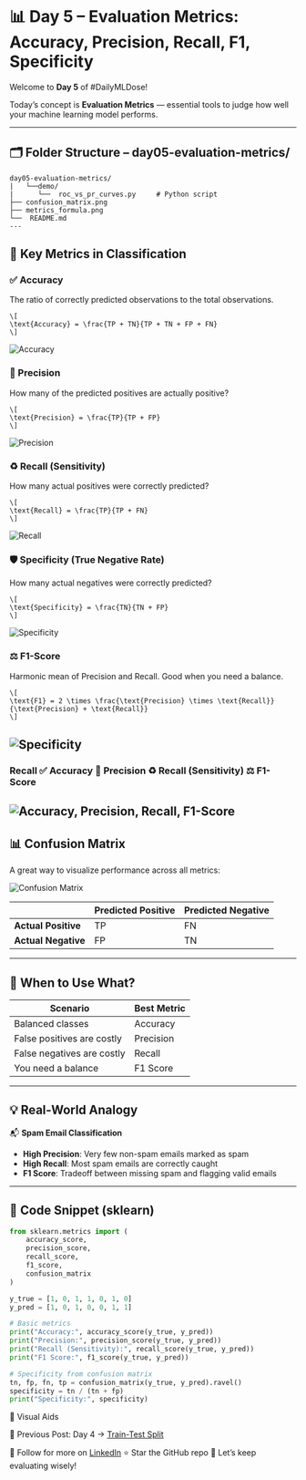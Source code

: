 # 📊 Day 5 – Evaluation Metrics: Accuracy, Precision, Recall, F1, Specificity

Welcome to **Day 5** of #DailyMLDose!

Today’s concept is **Evaluation Metrics** — essential tools to judge how well your machine learning model performs.

---
## 🗂️ Folder Structure – day05-evaluation-metrics/
```
day05-evaluation-metrics/
|   └──demo/
|      └──  roc_vs_pr_curves.py     # Python script
├── confusion_matrix.png
├── metrics_formula.png
└──  README.md
---
```
## 📌 Key Metrics in Classification

### ✅ Accuracy
The ratio of correctly predicted observations to the total observations.
```
\[
\text{Accuracy} = \frac{TP + TN}{TP + TN + FP + FN}
\]
```
![Accuracy](Accuracy.jpg)

### 🎯 Precision
How many of the predicted positives are actually positive?
```
\[
\text{Precision} = \frac{TP}{TP + FP}
\]
```
![Precision](precision.jpg)

### ♻️ Recall (Sensitivity)
How many actual positives were correctly predicted?
```
\[
\text{Recall} = \frac{TP}{TP + FN}
\]
```
![Recall](recall.jpg)

### 🛡️ Specificity (True Negative Rate)
How many actual negatives were correctly predicted?
```
\[
\text{Specificity} = \frac{TN}{TN + FP}
\]
```
![Specificity](specificity.jpg)
### ⚖️ F1-Score
Harmonic mean of Precision and Recall. Good when you need a balance.
```
\[
\text{F1} = 2 \times \frac{\text{Precision} \times \text{Recall}}{\text{Precision} + \text{Recall}}
\]
```
![Specificity](f1_score.png)
---
### Recall ✅ Accuracy 🎯 Precision ♻️ Recall (Sensitivity) ⚖️ F1-Score
![Accuracy, Precision, Recall, F1-Score](./Accuracy_Precision_Recall_f1.jpg)
---

## 📊 Confusion Matrix

A great way to visualize performance across all metrics:

![Confusion Matrix](Confusion_matrix.jpg)

|               | Predicted Positive | Predicted Negative |
|---------------|--------------------|--------------------|
| **Actual Positive** | TP                 | FN                 |
| **Actual Negative** | FP                 | TN                 |

---

## 📍 When to Use What?

| Scenario                        | Best Metric        |
|---------------------------------|--------------------|
| Balanced classes                | Accuracy           |
| False positives are costly      | Precision          |
| False negatives are costly      | Recall             |
| You need a balance              | F1 Score           |

---

## 💡 Real-World Analogy

📬 **Spam Email Classification**

- **High Precision**: Very few non-spam emails marked as spam  
- **High Recall**: Most spam emails are correctly caught  
- **F1 Score**: Tradeoff between missing spam and flagging valid emails

---

## 🔗 Code Snippet (sklearn)

```python
from sklearn.metrics import (
    accuracy_score,
    precision_score,
    recall_score,
    f1_score,
    confusion_matrix
)

y_true = [1, 0, 1, 1, 0, 1, 0]
y_pred = [1, 0, 1, 0, 0, 1, 1]

# Basic metrics
print("Accuracy:", accuracy_score(y_true, y_pred))
print("Precision:", precision_score(y_true, y_pred))
print("Recall (Sensitivity):", recall_score(y_true, y_pred))
print("F1 Score:", f1_score(y_true, y_pred))

# Specificity from confusion matrix
tn, fp, fn, tp = confusion_matrix(y_true, y_pred).ravel()
specificity = tn / (tn + fp)
print("Specificity:", specificity)

```
📎 Visual Aids

🔁 Previous Post:
Day 4 → [Train-Test Split](./day04-train-test-validation)

📌 Follow for more on [LinkedIn](https://www.linkedin.com/in/shadabur-rahaman-1b5703249/)
⭐ Star the GitHub repo
🎯 Let’s keep evaluating wisely!

